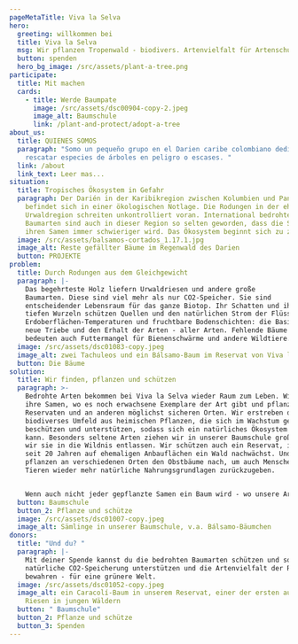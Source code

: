 ```yaml
---
pageMetaTitle: Viva la Selva
hero:
  greeting: willkommen bei
  title: Viva la Selva
  msg: Wir pflanzen Tropenwald - biodivers. Artenvielfalt für Artenschutz.
  button: spenden
  hero_bg_image: /src/assets/plant-a-tree.png
participate:
  title: Mit machen
  cards:
    - title: Werde Baumpate
      image: /src/assets/dsc00904-copy-2.jpeg
      image_alt: Baumschule
      link: /plant-and-protect/adopt-a-tree
about_us:
  title: QUIENES SOMOS
  paragraph: "Somo un pequeño grupo en el Darien caribe colombiano dedicado a
    rescatar especies de árboles en peligro o escases. "
  link: /about
  link_text: Leer mas...
situation:
  title: Tropisches Ökosystem in Gefahr
  paragraph: Der Darién in der Karibikregion zwischen Kolumbien und Panama
    befindet sich in einer ökologischen Notlage. Die Rodungen in der ehemaligen
    Urwaldregion schreiten unkontrolliert voran. International bedrohte
    Baumarten sind auch in dieser Region so selten geworden, dass die Suche nach
    ihren Samen immer schwieriger wird. Das Ökosystem beginnt sich zu zersetzen.
  image: /src/assets/balsamos-cortados_1.17.1.jpg
  image_alt: Reste gefällter Bäume im Regenwald des Darien
  button: PROJEKTE
problem:
  title: Durch Rodungen aus dem Gleichgewicht
  paragraph: |-
    Das begehrteste Holz liefern Urwaldriesen und andere große
    Baumarten. Diese sind viel mehr als nur CO2-Speicher. Sie sind
    entscheidender Lebensraum für das ganze Biotop. Ihr Schatten und ihre
    tiefen Wurzeln schützen Quellen und den natürlichen Strom der Flüsse,
    Erdoberflächen-Temperaturen und fruchtbare Bodenschichten: die Basis für
    neue Triebe und den Erhalt der Arten - aller Arten. Fehlende Bäume
    bedeuten auch Futtermangel für Bienenschwärme und andere Wildtiere.
  image: /src/assets/dsc01083-copy.jpeg
  image_alt: zwei Tachuleos und ein Bálsamo-Baum im Reservat von Viva la Selva
  button: Die Bäume
solution:
  title: Wir finden, pflanzen und schützen
  paragraph: >-
    Bedrohte Arten bekommen bei Viva la Selva wieder Raum zum Leben. Wir suchen
    ihre Samen, wo es noch erwachsene Exemplare der Art gibt und pflanzen sie in
    Reservaten und an anderen möglichst sicheren Orten. Wir erstreben dafür ein
    biodiverses Umfeld aus heimischen Pflanzen, die sich im Wachstum gegenseitig
    beschützen und unterstützen, sodass sich ein natürliches Ökosystem bilden
    kann. Besonders seltene Arten ziehen wir in unserer Baumschule groß, bevor
    wir sie in die Wildnis entlassen. Wir schützen auch ein Reservat, in dem
    seit 20 Jahren auf ehemaligen Anbauflächen ein Wald nachwächst. Und wir
    pflanzen an verschiedenen Orten den Obstbäume nach, um auch Menschen und
    Tieren wieder mehr natürliche Nahrungsgrundlagen zurückzugeben. 


    Wenn auch nicht jeder gepflanzte Samen ein Baum wird - wo unsere Arbeit gelingt, da gelingt das Wunder des Lebens in einer bezaubernden Fülle, die all den Aufwand wert ist. Und schließlich sind wir mit all dem ja nicht allein - oder? ;-)
  button: Baumschule
  button_2: Pflanze und schütze
  image: /src/assets/dsc01007-copy.jpeg
  image_alt: Sämlinge in unserer Baumschule, v.a. Bálsamo-Bäumchen
donors:
  title: "Und du? "
  paragraph: |-
    Mit deiner Spende kannst du die bedrohten Baumarten schützen und so
    natürliche CO2-Speicherung unterstützen und die Artenvielfalt der Region
    bewahren - für eine grünere Welt.
  image: /src/assets/dsc01052-copy.jpeg
  image_alt: ein Caracolí-Baum in unserem Reservat, einer der ersten aufstrebenden
    Riesen in jungen Wäldern
  button: " Baumschule"
  button_2: Pflanze und schütze
  button_3: Spenden
---
```

